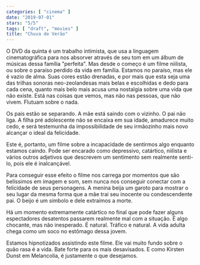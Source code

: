 ```yaml
---
categories: [ "cinema" ]
date: "2019-07-01"
stars: "5/5"
tags: [ "draft", "movies" ]
title: "Chuva de Verão"
---
```

O DVD da quinta é um trabalho intimista, que usa a linguagem
cinematográfica para nos absorver através de seu tom em um álbum
de músicas dessa família "perfeita". Mas desde o começo é um filme
niilista, ou sobre o paraíso perdido da vida em família. Estamos no
paraíso, mas ele é vazio de alma. Suas cores estão drenadas, e por
mais que esta seja uma das trilhas sonoras neo-zeolandesas mais belas
e escolhidas e dedo para cada cena, quanto mais belo mais acusa uma
nostalgia sobre uma vida que não existe. Está nas coisas que vemos,
mas não nas pessoas, que não vivem. Flutuam sobre o nada.

Os pais estão se separando. A mãe está saindo com o vizinho. O pai não
liga. A filha pré adolescente não se encaixa em sua idade, amadurece
muito cedo, e será testemunha da impossibilidade de seu irmãozinho
mais novo alcançar o ideal da felicidade.

Este é, portanto, um filme sobre a incapacidade de sentirmos algo
enquanto estamos caindo. Pode ser encarado como depressivo, catártico,
niilista e vários outros adjetivos que descrevem um sentimento sem
realmente senti-lo, pois ele é inalcançável.

Para conseguir esse efeito o filme nos carrega por momentos que são
belíssimos em imagem e som, sem nunca nos conseguir conectar com a
felicidade de seus personagens. A menina beija um garoto para mostrar o
seu lugar da mesma forma que a mãe trai seu inocente ou condescendente
pai. O beijo é um símbolo e dele extraímos a morte.

Há um momento extremamente catártico no final que pode fazer alguns
espectadores desatentos passarem realmente mal com a situação. É algo
chocante, mas não inesperado. É natural. Tráfico e natural. A vida
adulta chega como um soco no estômago dessa jovem.

Estamos hipnotizados assistindo este filme. Ele vai muito fundo sobre
o quão rasa é a vida. Bate forte para os mais desavisados. E como
Kirsten Dunst em Melancolia, é justamente o que desejamos.

